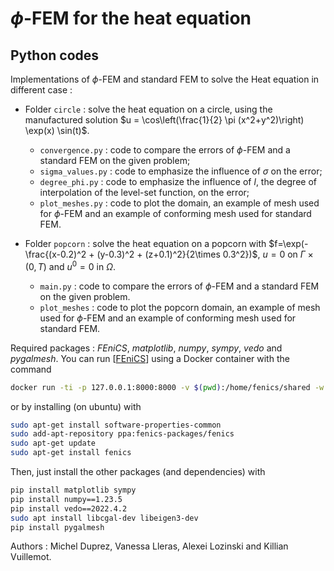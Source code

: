 # $\phi$-FEM for the heat equation

## Python codes 

  Implementations of $\phi$-FEM and standard FEM to solve the Heat equation in different case :
  * Folder `circle` : solve the heat equation on a circle, using the manufactured solution $u = \cos\left(\frac{1}{2} \pi (x^2+y^2)\right) \exp(x) \sin(t)$. 
    - `convergence.py` : code to compare the errors of $\phi$-FEM and a standard FEM on the given problem;
    - `sigma_values.py` : code to emphasize the influence of $\sigma$ on the error;
    - `degree_phi.py` : code to emphasize the influence of $l$, the degree of interpolation of the level-set function, on the error;
    - `plot_meshes.py` : code to plot the domain, an example of mesh used for $\phi$-FEM and an example of conforming mesh used for standard FEM.


  * Folder `popcorn` : solve the heat equation on a popcorn with $f=\exp(-\frac{(x-0.2)^2 + (y-0.3)^2 + (z+0.1)^2}{2\times 0.3^2})$, $u = 0$ on $\Gamma \times (0,T)$ and $u^0 = 0$ in $\Omega$.
    - `main.py` : code to compare the errors of $\phi$-FEM and a standard FEM on the given problem.
    - `plot_meshes` : code to plot the popcorn domain, an example of mesh used for $\phi$-FEM and an example of conforming mesh used for standard FEM.

Required packages : *FEniCS*, *matplotlib*, *numpy*, *sympy*, *vedo* and *pygalmesh*. 
You can run \[[FEniCS](https://fenicsproject.org/)] using a Docker container with the command

```bash
docker run -ti -p 127.0.0.1:8000:8000 -v $(pwd):/home/fenics/shared -w /home/fenics/shared quay.io/fenicsproject/stable:current
```

or by installing (on ubuntu) with 

```bash
sudo apt-get install software-properties-common
sudo add-apt-repository ppa:fenics-packages/fenics
sudo apt-get update
sudo apt-get install fenics
```

Then, just install the other packages (and dependencies) with 
```bash
pip install matplotlib sympy
pip install numpy==1.23.5
pip install vedo==2022.4.2
sudo apt install libcgal-dev libeigen3-dev
pip install pygalmesh
```


Authors : Michel Duprez, Vanessa Lleras, Alexei Lozinski and Killian Vuillemot. 
